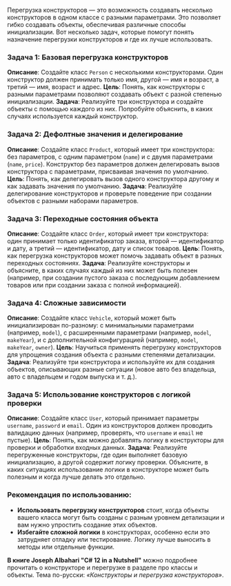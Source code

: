Перегрузка конструкторов — это возможность создавать несколько конструкторов в одном классе с разными параметрами. Это позволяет гибко создавать объекты, обеспечивая различные способы инициализации. Вот несколько задач, которые помогут понять назначение перегрузки конструкторов и где их лучше использовать.

### Задача 1: Базовая перегрузка конструкторов

**Описание**: Создайте класс `Person` с несколькими конструкторами. Один конструктор должен принимать только имя, другой — имя и возраст, а третий — имя, возраст и адрес.
**Цель**: Понять, как конструкторы с разными параметрами позволяют создавать объект с разной степенью инициализации.
**Задача**: Реализуйте три конструктора и создайте объекты с помощью каждого из них. Попробуйте объяснить, в каких случаях используется каждый конструктор.

### Задача 2: Дефолтные значения и делегирование

**Описание**: Создайте класс `Product`, который имеет три конструктора: без параметров, с одним параметром (`name`) и с двумя параметрами (`name`, `price`). Конструктор без параметров должен делегировать вызов конструктора с параметрами, присваивая значения по умолчанию.
**Цель**: Понять, как делегировать вызов одного конструктора другому и как задавать значения по умолчанию.
**Задача**: Реализуйте делегирование конструкторов и проверьте поведение при создании объектов с разными наборами параметров.

### Задача 3: Переходные состояния объекта

**Описание**: Создайте класс `Order`, который имеет три конструктора: один принимает только идентификатор заказа, второй — идентификатор и дату, а третий — идентификатор, дату и список товаров.
**Цель**: Понять, как перегрузка конструкторов может помочь задавать объект в разных переходных состояниях.
**Задача**: Реализуйте конструкторы и объясните, в каких случаях каждый из них может быть полезен (например, при создании пустого заказа с последующим добавлением товаров или при создании заказа с полной информацией).

### Задача 4: Сложные зависимости

**Описание**: Создайте класс `Vehicle`, который может быть инициализирован по-разному: с минимальными параметрами (например, `model`), с расширенными параметрами (например, `model`, `makeYear`), и с дополнительной конфигурацией (например, `model`, `makeYear`, `owner`).
**Цель**: Научиться применять перегрузку конструкторов для упрощения создания объекта с разными степенями детализации.
**Задача**: Реализуйте три конструктора и используйте их для создания объектов, описывающих разные ситуации (новое авто без владельца, авто с владельцем и годом выпуска и т. д.).

### Задача 5: Использование конструкторов с логикой проверки

**Описание**: Создайте класс `User`, который принимает параметры `username`, `password` и `email`. Один из конструкторов должен проводить валидацию данных (например, проверять, что `username` и `email` не пустые).
**Цель**: Понять, как можно добавлять логику в конструкторы для проверки и обработки входных данных.
**Задача**: Реализуйте перегруженные конструкторы, где один выполняет базовую инициализацию, а другой содержит логику проверки. Объясните, в каких ситуациях использование логики в конструкторе может быть полезным и когда лучше делать это отдельно.

### Рекомендация по использованию:

- **Использовать перегрузку конструкторов** стоит, когда объекты вашего класса могут быть созданы с разным уровнем детализации и вам нужно упростить создание этих объектов.
- **Избегайте сложной логики** в конструкторах, особенно если это затрудняет отладку или тестирование. Логику лучше выносить в методы или отдельные функции.

**В книге Joseph Albahari "C# 12 in a Nutshell"** можно подробнее прочитать о конструкторе и перегрузке в разделе про классы и объекты. Тема по-русски: *«Конструкторы и перегрузка конструкторов»*.
